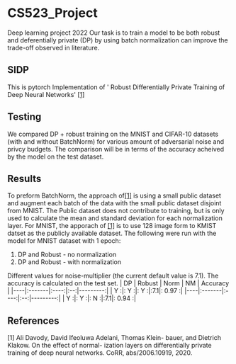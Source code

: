 # CS523_Project
Deep learning project 2022
Our task is to train a model to be both robust and deferentially private (DP) by using batch normalization can improve the trade-off observed in literature. 
## SIDP
This is pytorch Implementation of ' Robust Differentially Private Training of Deep Neural Networks' [[1]](#1)
## Testing
We compared DP + robust training on the MNIST and CIFAR-10 datasets (with and without BatchNorm) for various amount of adversarial noise and privcy budgets. The comparison will be in terms of the accuracy acheived by the model on the test dataset.

## Results
To preform BatchNorm, the approach of[[1]](#1) is using a small public dataset and augment each batch of the data with the small public dataset disjoint from MNIST. The Public dataset does not contribute to training, but is only used to calculate the mean and standard deviation for each normalization layer. For MNIST, the apporach of [[1]](#1) is to use 128 image form to KMIST datset as  the publicly available dataset.
The following were run with the model for MNIST dataset with 1 epoch: 

1. DP and Robust - no normalization
2. DP and Robust - with normalization 

Different values for noise-multiplier (the current default value is 7.1).
The accuracy is calculated on the test set.
| DP | Robust | Norm | NM | Accuracy |
|----|:-------|:----:|:--:|---------:|
| Y :|:   Y  :|: Y  :|:7.1|:   0.97 :|
|----|:-------|:----:|:--:|---------:|
| Y :|:   Y  :|: N  :|:7.1|:   0.94 :|


## References
<a id="1">[1]</a> 
Ali Davody, David Ifeoluwa Adelani, Thomas Klein-
bauer, and Dietrich Klakow. On the effect of normal-
ization layers on differentially private training of deep
neural networks. CoRR, abs/2006.10919, 2020.
